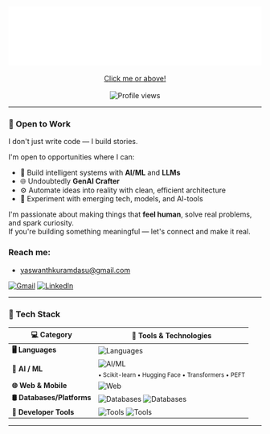 <a href="https://yk0007.pages.dev" target="_blank" rel="noopener noreferrer">
  <img src="https://github.com/yk0007/yk0007/blob/main/logo.svg" alt="Hey! I'm Yaswanth" />
</a>

<p align="center">
  <a href="https://yk0007.pages.dev" target="_blank" rel="noopener noreferrer"> Click me or above! </a> <br>
  <br>
  <img src="https://komarev.com/ghpvc/?username=yk0007&style=for-the-badge&color=blue" alt="Profile views" />
</p>

---

### 🚀 Open to Work

I don't just write code — I build stories.

I'm open to opportunities where I can:

- 🧠 Build intelligent systems with **AI/ML** and **LLMs**  
- 🌐 Undoubtedly **GenAI Crafter** 
- ⚙️ Automate ideas into reality with clean, efficient architecture  
- 🧪 Experiment with emerging tech, models, and AI-tools

I'm passionate about making things that **feel human**, solve real problems, and spark curiosity.  
If you're building something meaningful — let's connect and make it real.

### Reach me:
- yaswanthkuramdasu@gmail.com

[![Gmail](https://img.shields.io/badge/Gmail-D14836?style=for-the-badge&logo=gmail&logoColor=white)](mailto:yaswanthkuramdasu@gmail.com)
[![LinkedIn](https://img.shields.io/badge/LinkedIn-0A66C2?style=for-the-badge&logo=linkedin&logoColor=white)](https://www.linkedin.com/in/yaswanthkuramdasu)

---

### 🧠 Tech Stack

| 💻 Category              | 🚀 Tools & Technologies                                                                                                  |
|--------------------------|--------------------------------------------------------------------------------------------------------------------------|
| **🖥️ Languages**         | ![Languages](https://go-skill-icons.vercel.app/api/icons?i=python,cpp,java,js,ts,html,css,sql)                           |
| **🤖 AI / ML**           | ![AI/ML](https://go-skill-icons.vercel.app/api/icons?i=pytorch,tensorflow) <br> <sub>• Scikit-learn • Hugging Face • Transformers • PEFT</sub> |
| **🌐 Web & Mobile**      | ![Web](https://go-skill-icons.vercel.app/api/icons?i=react,reactnative,nodejs,express,vite,tailwind)                     |
| **🛢️ Databases/Platforms** | ![Databases](https://go-skill-icons.vercel.app/api/icons?i=mongodb,postgres,firebase,supabase) ![Databases](https://www.google.com/s2/favicons?sz=96&domain_url=watermelondb.dev)|
| **🧰 Developer Tools**   | ![Tools](https://go-skill-icons.vercel.app/api/icons?i=git,github,docker,vscode)  ![Tools](https://www.google.com/s2/favicons?sz=64&domain_url=colab.google)|

---
